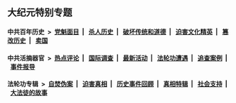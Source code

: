 ## 大纪元特别专题

#### 中共百年历史 &nbsp;>&nbsp; [党魁面目](indexes/nf1176107/README.md?04200430) &nbsp;| &nbsp; [杀人历史](indexes/nf1176106/README.md?04200430) &nbsp;| &nbsp; [破坏传统和道德](indexes/nf1176106/README.md?04200430) &nbsp;| &nbsp; [迫害文化精英](indexes/nf1176111/README.md?04200430) &nbsp;| &nbsp; [篡改历史](indexes/nf1176115/README.md?04200430) &nbsp;| &nbsp; [卖国](indexes/nf1176117/README.md?04200430) 

#### 中共活摘器官 &nbsp;>&nbsp; [热点评论](indexes/nf5879/README.md?04200430) &nbsp;| &nbsp; [国际调查](indexes/nf5947/README.md?04200430) &nbsp;| &nbsp; [最新活动](indexes/nf5883/README.md?04200430) &nbsp;| &nbsp; [法轮功遭遇](indexes/nf5881/README.md?04200430) &nbsp;| &nbsp; [追查案例](indexes/nf5880/README.md?04200430) &nbsp;| &nbsp; [事件报导](indexes/nf5877/README.md?04200430) 

#### 法轮功专辑 &nbsp;>&nbsp; [自焚伪案](indexes/nf5562/README.md?04200430) &nbsp;| &nbsp; [迫害真相](indexes/nf4379/README.md?04200430) &nbsp;| &nbsp; [历史事件回顾](indexes/nf5793/README.md?04200430) &nbsp;| &nbsp; [真相特辑](indexes/nf4389/README.md?04200430) &nbsp;| &nbsp; [社会支持](indexes/nf4386/README.md?04200430) &nbsp;| &nbsp; [大法徒的故事](indexes/nf1147481/README.md?04200430) 
